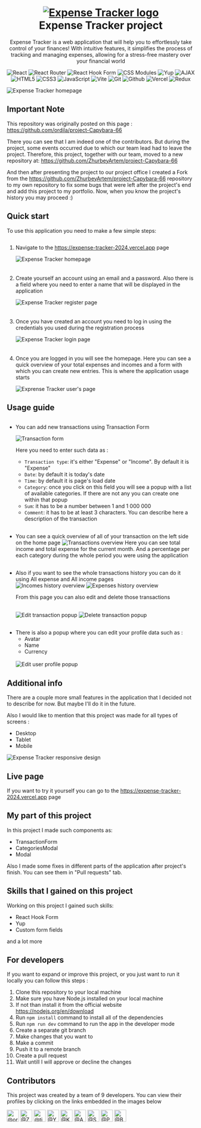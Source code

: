 <h1 align="center">
  <a href="https://expense-tracker-2024.vercel.app" target="_blank">
    <img src="./public/README assets/banner.png" alt="Expense Tracker logo" />
  </a>

  <br/>
  Expense Tracker project
  
  <br/>
</h1>

<p align="center">Expense Tracker is a web application that will help you to effortlessly take control of your finances! With intuitive features, it simplifies the process of tracking and managing expenses, allowing for a stress-free mastery over your financial world</p>

<div align="center">
  
![React](https://img.shields.io/badge/react-%2320232a?style=for-the-badge&logo=react&logoColor=%2361DAFB)
![React Router](https://img.shields.io/badge/React_Router-CA4245?style=for-the-badge&logo=react-router&logoColor=white)
![React Hook Form](https://img.shields.io/badge/React%20Hook%20Form-%23EC5990?style=for-the-badge&logo=reacthookform&logoColor=white)
![CSS Modules](https://img.shields.io/badge/css_modules-blue?style=for-the-badge&logo=css-modules&logoColor=white)
![Yup](https://img.shields.io/badge/yup-green?style=for-the-badge&logoColor=white)
![AJAX](https://img.shields.io/badge/ajax-red?style=for-the-badge&logoColor=white)
![HTML5](https://img.shields.io/badge/html5-%23E34F26?style=for-the-badge&logo=html5&logoColor=white)
![CSS3](https://img.shields.io/badge/css3-%231572B6?style=for-the-badge&logo=css3&logoColor=white)
![JavaScript](https://img.shields.io/badge/javascript-black?style=for-the-badge&logo=javascript&logoColor=f7df1e)
![Vite](https://img.shields.io/badge/vite-%23646CFF?style=for-the-badge&logo=vite&logoColor=white)
![Git](https://img.shields.io/badge/git-%23F05033?style=for-the-badge&logo=git&logoColor=white)
![Github](https://img.shields.io/badge/github-121013?style=for-the-badge&logo=github&logoColor=white)
![Vercel](https://img.shields.io/badge/vercel-black?style=for-the-badge&logo=vercel&logoColor=white)
![Redux](https://img.shields.io/badge/Redux-593D88?style=for-the-badge&logo=redux&logoColor=white)

</div>

<img src="./public/README assets/home-page.png" alt="Expense Tracker homepage" />
<br/>

## Important Note

This repository was originally posted on this page : https://github.com/ordila/project-Capybara-66

There you can see that I am indeed one of the contributors. But during the project, some events occurred due to which our team lead had to leave the project. Therefore, this project, together with our team, moved to a new repository at: https://github.com/ZhurbeyArtem/project-Capybara-66

And then after presenting the project to our project office I created a Fork from the https://github.com/ZhurbeyArtem/project-Capybara-66 repository to my own repository to fix some bugs that were left after the project's end and add this project to my portfolio. Now, when you know the project's history you may proceed :)

## Quick start

<p>To use this application you need to make a few simple steps: </p>
<ol style="display: flex; flex-direction: column; gap: 20px;">
  <li>
    <p>Navigate to the <a href="https://expense-tracker-2024.vercel.app" target="_blank">https://expense-tracker-2024.vercel.app</a> page
    </p>
    <img src="./public/README assets/home-page.png" alt="Expense Tracker homepage" />
  </li>
  <li>
    <p>Create yourself an account using an email and a password. Also there is a field where you need to enter a name that will be displayed in the application
    </p>
    <img src="./public/README assets/signup-page.png" alt="Expense Tracker register page" />
  </li>
  <li>
    <p>Once you have created an account you need to log in using the credentials you used during the registration process
    </p>
    <img src="./public/README assets/signin-page.png" alt="Expense Tracker login page" />
  </li>
  <li>
    <p>Once you are logged in you will see the homepage. Here you can see a quick overview of your total expenses and incomes and a form with which you can create new entries. This is where the application usage starts
    </p>
    <img src="./public/README assets/logged-in-home-page.png" alt="Exprense Tracker user's page" />
  </li>
</ol>

## Usage guide

<ul style="display: flex; flex-direction: column; gap: 30px;">
<li>
<p>You can add new transactions using Transaction Form</p>
<img src="./public/README assets/transactions-form.png" alt="Transaction form" />
<p>Here you need to enter such data as : </p>
<ul>
  <li><code>Transaction type</code>: it's either "Expense" or "Income". By default it is "Expense"
  </li>
  <li><code>Date</code>: by default it is today's date
  </li>
  <li><code>Time</code>: by default it is page's load date
  </li>
  <li><code>Category</code>: once you click on this field you will see a popup with a list of available categories. If there are not any you can create one within that popup
  </li>
  <li><code>Sum</code>: it has to be a number between 1 and 1 000 000
  </li>
  <li><code>Comment</code>: it has to be at least 3 characters. You can describe here a description of the transaction
  </li>
</ul>
</li>
<li>
You can see a quick overview of all of your transaction on the left side on the home page
<img src="./public/README assets/transactions-overview.png" alt="Transactions overview"/>
Here you can see total income and total expense for the current month. And a percentage per each category during the whole period you were using the application
</li>
<li>
Also if you want to see the whole transactions history you can do it using All expense and All income pages

<br/>

<img src="./public/README assets/incomes-page.png" alt="Incomes history overview"/>
<img src="./public/README assets/expenses-page.png" alt="Expenses history overview"/>

<br/>

From this page you can also edit and delete those transactions

<br/>

<img src="./public/README assets/edit-transaction.png" alt="Edit transaction popup"/>
<img src="./public/README assets/delete-transaction.png" alt="Delete transaction popup"/>
</li>
<li>
There is also a popup where you can edit your profile data such as :
  <ul>
    <li>Avatar</li>
    <li>Name</li>
    <li>Currency</li>
  </ul>

  <br/>

  <img src="./public/README assets/user-profile.png" alt="Edit user profile popup"/>
</li>
</ul>

## Additional info

There are a couple more small features in the application that I decided not to describe for now. But maybe I'll do it in the future.

Also I would like to mention that this project was made for all types of screens :

- Desktop
- Tablet
- Mobile

<img src="./public/README assets/responsive-view.png" alt="Expense Tracker responsive design" />

## Live page

If you want to try it yourself you can go to the <https://expense-tracker-2024.vercel.app> page

## My part of this project

In this project I made such components as: 
- TransactionForm
- CategoriesModal
- Modal

Also I made some fixes in different parts of the application after project's finish. You can see them in "Pull requests" tab.

## Skills that I gained on this project

Working on this project I gained such skills:
* React Hook Form
* Yup
* Custom form fields

and a lot more

## For developers

If you want to expand or improve this project, or you just want to run it locally you can follow this steps :

<ol>
  <li>Clone this repository to your local machine</li>
  <li>Make sure you have Node.js installed on your local machine</li>
  <li>If not than install it from the official website <a href="https://nodejs.org/en/download">https://nodejs.org/en/download</a></li>
  <li>Run <code>npm install</code> command to install all of the dependencies</li>
  <li>Run <code>npm run dev</code> command to run the app in the developer mode</li>
  <li>Create a separate git branch</li>
  <li>Make changes that you want to</li>
  <li>Make a commit</li>
  <li>Push it to a remote branch</li>
  <li>Create a pull request</li>
  <li>Wait untill I will approve or decline the changes</li>
</ol>

## Contributors

This project was created by a team of 9 developers. You can view their profiles by clicking on the links embedded in the images below

<a href="https://github.com/ordila" class="" data-hovercard-type="user" data-hovercard-url="/users/ordila/hovercard" data-octo-click="hovercard-link-click" data-octo-dimensions="link_type:self"><img src="https://avatars.githubusercontent.com/u/66573885?s=64&amp;v=4" alt="@ordila" size="32" height="32" width="32" data-view-component="true" class="avatar circle"></a>
<a href="https://github.com/ZhurbeyArtem" class="" data-hovercard-type="user" data-hovercard-url="/users/ZhurbeyArtem/hovercard" data-octo-click="hovercard-link-click" data-octo-dimensions="link_type:self"><img src="https://avatars.githubusercontent.com/u/88031301?s=64&amp;v=4" alt="@ZhurbeyArtem" size="32" height="32" width="32" data-view-component="true" class="avatar circle"></a>
<a href="https://github.com/tim-pashkevych" class="" data-hovercard-type="user" data-hovercard-url="/users/tim-pashkevych/hovercard" data-octo-click="hovercard-link-click" data-octo-dimensions="link_type:self"><img src="https://avatars.githubusercontent.com/u/6910823?s=64&amp;v=4" alt="@tim-pashkevych" size="32" height="32" width="32" data-view-component="true" class="avatar circle"></a>
<a href="https://github.com/YellowFlash1040" class="" data-hovercard-type="user" data-hovercard-url="/users/YellowFlash1040/hovercard" data-octo-click="hovercard-link-click" data-octo-dimensions="link_type:self"><img src="https://avatars.githubusercontent.com/u/73052390?s=64&amp;v=4" alt="@YellowFlash1040" size="32" height="32" width="32" data-view-component="true" class="avatar circle"></a>
<a href="https://github.com/KolyaKovt" class="" data-hovercard-type="user" data-hovercard-url="/users/KolyaKovt/hovercard" data-octo-click="hovercard-link-click" data-octo-dimensions="link_type:self"><img src="https://avatars.githubusercontent.com/u/109476933?s=64&amp;v=4" alt="@KolyaKovt" size="32" height="32" width="32" data-view-component="true" class="avatar circle"></a>
<a href="https://github.com/Annazubakha" class="" data-hovercard-type="user" data-hovercard-url="/users/Annazubakha/hovercard" data-octo-click="hovercard-link-click" data-octo-dimensions="link_type:self"><img src="https://avatars.githubusercontent.com/u/145809450?s=64&amp;v=4" alt="@Annazubakha" size="32" height="32" width="32" data-view-component="true" class="avatar circle"></a>
<a href="https://github.com/Serhii-Fesianov" class="" data-hovercard-type="user" data-hovercard-url="/users/Serhii-Fesianov/hovercard" data-octo-click="hovercard-link-click" data-octo-dimensions="link_type:self"><img src="https://avatars.githubusercontent.com/u/143389508?s=64&amp;v=4" alt="@Serhii-Fesianov" size="32" height="32" width="32" data-view-component="true" class="avatar circle"></a>
<a href="https://github.com/PavloLysianyi" class="" data-hovercard-type="user" data-hovercard-url="/users/PavloLysianyi/hovercard" data-octo-click="hovercard-link-click" data-octo-dimensions="link_type:self"><img src="https://avatars.githubusercontent.com/u/145061284?s=64&amp;v=4" alt="@PavloLysianyi" size="32" height="32" width="32" data-view-component="true" class="avatar circle"></a>
<a href="https://github.com/BohdanRybalko" class="" data-hovercard-type="user" data-hovercard-url="/users/BohdanRybalko/hovercard" data-octo-click="hovercard-link-click" data-octo-dimensions="link_type:self"><img src="https://avatars.githubusercontent.com/u/147001546?s=64&amp;v=4" alt="@BohdanRybalko" size="32" height="32" width="32" data-view-component="true" class="avatar circle"></a>
